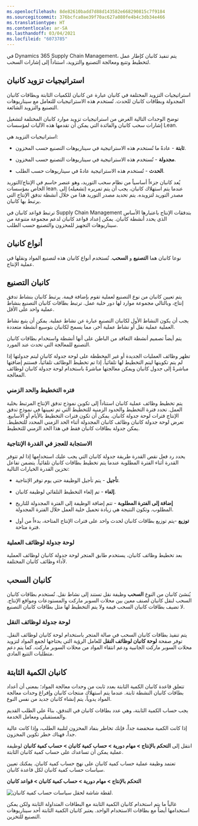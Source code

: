 ```yaml
---
ms.openlocfilehash: 8de82610badd7d88d143582e668290815c7f9184
ms.sourcegitcommit: 376bcfca0ae39f70ac627a080fe4b4c3db34e466
ms.translationtype: HT
ms.contentlocale: ar-SA
ms.lasthandoff: 03/04/2021
ms.locfileid: "6073785"
---
```

في Dynamics 365 Supply Chain Management، يتم تنفيذ كانبان كإطار عمل لتخطيط وتتبع ومعالجة التصنيع والتزويد، استناداً إلى إشارات السحب.

## <a name="kanban-replenishment-strategies"></a>استراتيجيات تزويد كانبان

استراتيجيات التزويد المختلفة في كانبان عبارة عن كانبان للكميات الثابتة وبطاقات كانبان المجدولة وبطاقات كانبان للحدث. تُستخدم هذه الاستراتيجيات للتعامل مع سيناريوهات التصنيع والتزويد الشائعة.

توضح الوحدات التالية الغرض من استراتيجيات تزويد موارد كانبان المختلفة لتشغيل إشارات سحب كانبان والفائدة التي يمكن أن تقدمها هذه الآليات لمؤسسات Lean.

استراتيجيات التزويد هي:

-   **ثابتة** - عادةً ما تُستخدم هذه الاستراتيجية في سيناريوهات التصنيع حسب المخزون.

-   **مجدولة** - تُستخدم هذه الاستراتيجية في سيناريوهات التصنيع حسب المخزون.

-   **الحدث** - تُستخدم هذه الاستراتيجية عادةً في سيناريوهات حسب الطلب.

يُعد كانبان جزءاً أساسياً من نظام سحب التوريد، وهو عنصر حاسم في الإنتاج/التوريد الخاص بمؤسسات lean. عندما يتم استهلاك كانبان، يجب أن يتم تمريره (تشغيله) إلى مصدر التوريد لتزويده. يتم تحديد مصدر التوريد هذا من خلال أنشطة تدفق الإنتاج التي يرتبط بها كانبان.

ترتبط قواعد كانبان في Supply Chain Management بتدفقات الإنتاج باعتبارها الأساس الذي يحدد أنشطة كانبان. يمكن إعداد قواعد كانبان لدعم مجموعة متنوعة من سيناريوهات التجهيز للمخزون والتصنيع حسب الطلب.

## <a name="kanban-types"></a>أنواع كانبان

نوعا كانبان هما **التصنيع** و **السحب**. تُستخدم أنواع كانبان هذه لتصنيع المواد ونقلها في عملية الإنتاج.


## <a name="manufacturing-kanban"></a>كانبان التصنيع

يتم تعيين كانبان من نوع التصنيع لعملية تقوم بإضافة قيمة. يرتبط كانبان بنشاط تدفق إنتاج، وبالتالي مجموعة موارد لها دور خلية عمل. ترتبط بطاقات كانبان التصنيع بنشاط عملية واحد على الأقل.

يجب أن يكون النشاط الأول لكانبان التصنيع عبارة عن نشاط عملية.
يمكن أن يتبع نشاط العملية عملية نقل أو نشاط عملية آخر، مما يسمح لكانبان بتوسيع أنشطة متعددة.

يتم أيضاً تصميم أنشطة التعاقد من الباطن على أنها أنشطة واستخدام بطاقات كانبان التصنيع للمعالجة التي تحدث عند المورد.

تظهر وظائف العمليات الجديدة أو غير المخططة على لوحة جدولة كانبان ليتم جدولتها إذا لم يتم تكوينها ليتم التخطيط لها تلقائياً. إذا تم تخطيط الوظائف تلقائياً، فستتم إضافتها مباشرةً إلى جدول كانبان ويمكن معالجتها مباشرةً باستخدام لوحة جدولة كانبان لوظائف المعالجة.

### <a name="planning-period-and-time-fence"></a>فتره التخطيط والحد الزمني

يتم تخطيط وظائف عملية كانبان استناداً إلى تكوين نموذج تدفق الإنتاج المرتبط بخلية العمل. تحدد فترة التخطيط والحدود الزمنية للتخطيط التي تم تعيينها في نموذج تدفق الإنتاج فترات لوحة جدولة كانبان. يمكن أن تكون فترات التخطيط بالأيام أو الأسابيع. تعرض لوحة جدولة كانبان وظائف كانبان المجدولة أثناء الحد الزمني المحدد للتخطيط. يمكن جدولة بطاقات كانبان فقط في هذا الحد الزمني للتخطيط.

### <a name="capacity-shortage-reaction"></a>الاستجابة للعجز في القدرة الإنتاجية

يحدد رد فعل نقص القدرة طريقة جدولة كانبان التي يجب عليك استخدامها إذا لم تتوفر القدرة أثناء الفترة المطلوبة عندما يتم تخطيط بطاقات كانبان تلقائياً. يتضمن تفاعل تخزين القدرة الخيارات التالية:

-   **تأجيل** - يتم تأجيل الوظيفة حتى يوم توفر الإنتاجية.

-   **إلغاء** - تم إلغاء التخطيط التلقائي لوظيفة كانبان.

-   **إضافة إلى الفترة المطلوبة** - تتم إضافة الوظيفة إلى الفترة المجدولة للتاريخ المطلوب. وتكون النتيجة هي زيادة تحميل خلية العمل خلال الفترة المجدولة.

-   **توزيع** -يتم توزيع بطاقات كانبان لحدث واحد على فترات الإنتاج المتاحة، بدءاً من أول فترة متاحة.

### <a name="schedule-board-for-process-jobs"></a>لوحة جدولة لوظائف العملية

بعد تخطيط وظائف كانبان، يستخدم طابق المتجر لوحة جدولة كانبان لوظائف العملية لأداء وظائف كانبان المختلفة.

## <a name="withdrawal-kanban"></a>كانبان السحب

يُنشئ كانبان من النوع **السحب** وظيفة نقل تستند إلى نشاط نقل. تُستخدم بطاقات كانبان السحب لنقل كانبان لصنف معين بين محلات السوبر ماركت والمستودعات ومواقع الإنتاج. لا تضيف بطاقات كانبان السحب قيمة ولا يتم التخطيط لها مثل بطاقات كانبان التصنيع.

### <a name="schedule-board-for-transfer-jobs"></a>لوحة جدولة لوظائف النقل

يتم تنفيذ بطاقات كانبان السحب في صالة المتجر باستخدام لوحة كانبان لوظائف النقل. توفر صفحة **لوحة كانبان لوظائف النقل** للعامل الرؤية التي يحتاجها لجمع المواد لتزويد محلات السوبر ماركت الجانبية ودعم انتقاء المواد من محلات السوبر ماركت. كما يتم دعم متطلبات التتبع المادي. 


## <a name="fixed-quantity-kanban"></a>كانبان الكمية الثابتة

تتعلق قاعدة كانبان الكمية الثابتة بعدد ثابت من وحدات معالجة المواد؛ بمعنى أن أعداد بطاقات كانبان النشطة ثابتة. عندما يتم استهلاك منتجات كانبان وإفراغ وحدات معالجة المواد يدوياً، يتم إنشاء كانبان جديد من نفس النوع.

يجب حساب الكمية الثابتة، وهي عدد بطاقات كانبان في التدفق، بناءً على الطلب القديم والمستقبلي ومعامل الخدمة.

إذا كانت الكمية منخفضة جداً، فإنك تخاطر بنفاد المخزون لتلبية الطلب، وإذا كانت عالية جداً، فهناك خطر تكوين المخزون.

انتقل إلى **التحكم بالإنتاج > مهام دورية > حساب كمية كانبان > حساب كمية كانبان** لوظيفة عملية يمكن أن تساعدك على حساب كمية كانبان الثابتة.

تعتمد وظيفة عملية حساب كمية كانبان على نهج حساب كمية كانبان. يمكنك تعيين سياسات حساب كمية كانبان لكل قاعدة كانبان.

**التحكم بالإنتاج > مهام دورية > حساب كمية كانبان > قواعد كانبان**

![لقطة شاشة لحقل سياسات حساب كمية كانبان.](../media/calculate-kanban-quantity-2.png)

غالباً ما يتم استخدام كانبان الكمية الثابتة مع البطاقات المتداولة الثابتة ولكن يمكن استخدامها أيضاً مع بطاقات الاستخدام الواحد. يعتبر كانبان الكمية الثابتة أحد سيناريوهات التصنيع للتخزين. 
